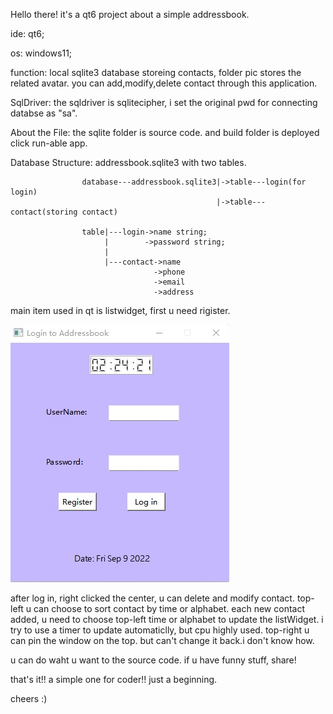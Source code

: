Hello there! it's a qt6 project about a simple addressbook.

ide: qt6;

os: windows11;

function: local sqlite3 database storeing contacts, folder pic stores the related avatar. you can add,modify,delete contact through this application.

SqlDriver: the sqldriver is sqlitecipher, i set the original pwd for connecting databse as "sa".

About the File:  the sqlite folder is source code.
                 and build folder is deployed click run-able app.

Database Structure: addressbook.sqlite3 with two tables.

                    database---addressbook.sqlite3|->table---login(for login)
                                                  |->table---contact(storing contact)
                                                         
                    table|---login->name string;
                         |        ->password string;
                         | 
                         |---contact->name  
                                    ->phone
                                    ->email
                                    ->address

main item used in qt is listwidget, first u need rigister.

![](https://github.com/BigfaceCatLovesFish/Addressbook/blob/main/login.jpg)

after log in, right clicked the center, u can delete and modify contact.
top-left u can choose to sort contact by time or alphabet. each new contact added, u need to choose top-left time or alphabet to update the listWidget.
i try to use a timer to update automaticlly, but cpu highly used. top-right u can pin the window on the top. but can't change it back.i don't know how.

u can do waht u  want to the source code.
if u have funny stuff, share!

that's it!! a simple one for coder!! 
just a beginning.

cheers :)
